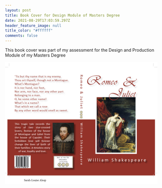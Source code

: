 ```yaml
---
layout: post
title: Book Cover for Design Module of Masters Degree
date: 2021-08-29T17:03:59.297Z
header_feature_image: null
title_color: "#ffffff"
comments: false
---
```

This book cover was part of my assessment for the Design and Production Module of my Masters Degree

![](../uploads/newrandjversion10241024_1.jpg)